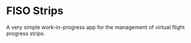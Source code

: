 # FISO Strips
A very simple work-in-progress app for the management of virtual flight progress strips.
